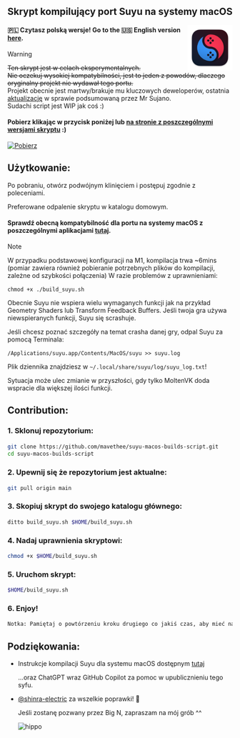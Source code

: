 ## Skrypt kompilujący port Suyu na systemy macOS

<img src="./assets/icons/suyu.png" width="20%" height="20%" align="right"/> 

#### 🇵🇱 Czytasz polską wersje! Go to the 🇺🇸 English version [here](README.md).

> [!WARNING]
> ~~Ten skrypt jest w celach eksperymentalnych.<br> 
> Nie oczekuj wysokiej kompatybilności, jest to jeden z powodów,
> dlaczego oryginalny projekt nie wydawał tego portu.~~<br>
> Projekt obecnie jest martwy/brakuje mu kluczowych deweloperów, ostatnia [aktualizację](https://www.youtube.com/watch?v=UupnXolCO3E) w sprawie podsumowaną przez Mr Sujano.<br>
> Sudachi script jest WIP jak coś :)

#### Pobierz klikając w przycisk poniżej lub [na stronie z poszczególnymi wersjami skryptu](https://github.com/mavethee/suyu-macos-builds-script/releases) :)

[![Pobierz](https://img.shields.io/badge/Download-v0.0.10-brightgreen)](https://github.com/mavethee/suyu-macos-builds-script/releases/download/0.0.10/build_suyu.sh)

## Użytkowanie:

Po pobraniu, otwórz podwójnym klinięciem i postępuj zgodnie z poleceniami.

Preferowane odpalenie skryptu w katalogu domowym.

#### Sprawdź obecną kompatybilność dla portu na systemy macOS z poszczególnymi aplikacjami [tutaj](./assets/compatibility/compatibility_pl_PL.md).

> [!NOTE]
> W przypadku podstawowej konfiguracji na M1, kompilacja trwa ~6mins (pomiar zawiera również pobieranie potrzebnych plików do kompilacji, zależne od szybkości połączenia)
> W razie problemów z uprawnieniami:
> ```
> chmod +x ./build_suyu.sh
> ```
>
> Obecnie Suyu nie wspiera wielu wymaganych funkcji jak na przykład Geometry Shaders lub Transform Feedback Buffers.
> Jeśli twoja gra używa niewspieranych funkcji, Suyu się scrashuje.
>
> Jeśli chcesz poznać szczegóły na temat crasha danej gry, odpal Suyu za pomocą Terminala:
>
> ```
> /Applications/suyu.app/Contents/MacOS/suyu >> suyu.log
> ```
>
> Plik dziennika znajdziesz w `~/.local/share/suyu/log/suyu_log.txt`!
>
> Sytuacja może ulec zmianie w przyszłości, gdy tylko MoltenVK doda wspracie dla większej ilości funkcji.

## Contribution:

### 1. Sklonuj repozytorium:

```sh
git clone https://github.com/mavethee/suyu-macos-builds-script.git
cd suyu-macos-builds-script
```

### 2. Upewnij się że repozytorium jest aktualne:

```sh
git pull origin main
```

### 3. Skopiuj skrypt do swojego katalogu głównego:

```sh
ditto build_suyu.sh $HOME/build_suyu.sh
```

### 4. Nadaj uprawnienia skryptowi:

```sh
chmod +x $HOME/build_suyu.sh
```

### 5. Uruchom skrypt:

```sh
$HOME/build_suyu.sh
```

### 6. Enjoy!

```sh
Notka: Pamiętaj o powtórzeniu kroku drugiego co jakiś czas, aby mieć najaktualniejszy skrypt.
```

## Podziękowania:

-   Instrukcje kompilacji Suyu dla systemu macOS dostępnym [tutaj](https://git.suyu.dev/suyu/suyu/wiki/Building-for-macOS)

    ...oraz ChatGPT wraz GitHub Copilot za pomoc w upublicznieniu tego syfu.

-   [@shinra-electric](https://github.com/shinra-electric) za wszelkie poprawki! 🍻

    Jeśli zostanę pozwany przez Big N, zapraszam na mój grób ^^

    ![hippo](https://media.tenor.com/uH3ibKuHMSQAAAAC/anime-citrus.gif)
